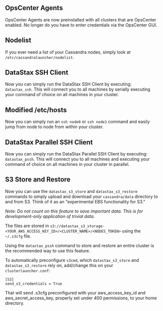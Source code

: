 ## OpsCenter Agents

OpsCenter Agents are now preinstalled with all clusters that are OpsCenter enabled. No longer do you have to enter credentials via the OpsCenter GUI.

## Nodelist

If you ever need a list of your Cassandra nodes, simply look at `/etc/cassandralauncher/nodelist`.

## DataStax SSH Client

Now you can simply run the DataStax SSH Client by executing: `datastax_ssh`. This will connect you to all machines by serially executing your command of choice on all machines in your cluster.

## Modified /etc/hosts

Now you can simply run an `ssh node0` or `ssh node1` command and easily jump from node to node from within your cluster.

## DataStax Parallel SSH Client

Now you can simply run the DataStax Parallel SSH Client by executing: `datastax_pssh`. This will connect you to all machines and executing your command of choice on all machines in your cluster in parallel.

## S3 Store and Restore

Now you can use the `datastax_s3_store` and `datastax_s3_restore` commands to simply upload and download your `cassandra/data` directory to and from S3. Think of it as an "experimental EBS functionality for S3." 

*Note*: _Do not count on this feature to save important data. This is for development-only application of trivial data._

The files are stored in `s3://datastax_s3_storage-<YOUR_AWS_ACCESS_KEY_ID>/<CLUSTER_NAME>/<NODES_TOKEN>` using the `~/.s3cfg` file.

Using the `datastax_pssh` command to store and restore an entire cluster is the recommended way to use this feature.

To automatically preconfigure `s3cmd`, which `datastax_s3_store` and `datastax_s3_restore` rely on, add/change this on your `clusterlauncher.conf`:

    [S3]
    send_s3_credentials = True

That will send .s3cfg preconfigured with your aws_access_key_id and aws_secret_access_key, properly set under 400 permissions, to your home directory.
